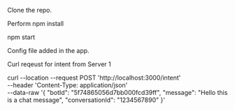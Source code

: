 Clone the repo.

Perform npm install

npm start

Config file added in the app.

Curl reqeust for intent from Server 1

curl --location --request POST 'http://localhost:3000/intent' \
--header 'Content-Type: application/json' \
--data-raw '{
  "botId": "5f74865056d7bb000fcd39ff",
  "message": "Hello this is a chat message",
  "conversationId": "1234567890"
}'
